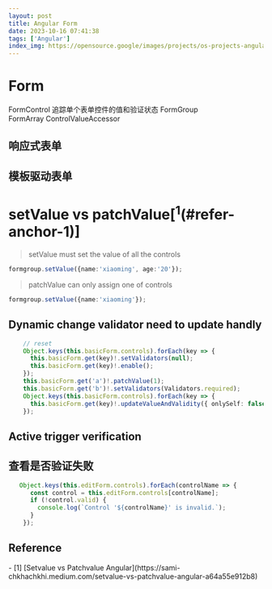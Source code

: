 ```yaml
---
layout: post
title: Angular Form
date: 2023-10-16 07:41:38
tags: ['Angular']
index_img: https://opensource.google/images/projects/os-projects-angular_thumbnail.png
---
```



# Form
FormControl  追踪单个表单控件的值和验证状态
FormGroup	
FormArray
ControlValueAccessor

## 响应式表单


## 模板驱动表单
 


# setValue vs patchValue[<sup>1</sup>(#refer-anchor-1)]
> setValue must set the value of all the controls
```ts
formgroup.setValue({name:'xiaoming', age:'20'});
```
> patchValue can only assign one of controls
```ts
formgroup.setValue({name:'xiaoming'});
```

## Dynamic change validator need to update handly
```ts
	// reset
    Object.keys(this.basicForm.controls).forEach(key => {
      this.basicForm.get(key)!.setValidators(null);
      this.basicForm.get(key)!.enable();
    });
    this.basicForm.get('a')!.patchValue(1);
    this.basicForm.get('b')!.setValidators(Validators.required);
    Object.keys(this.basicForm.controls).forEach(key => {
      this.basicForm.get(key)!.updateValueAndValidity({ onlySelf: false });
    });
```

## Active trigger verification


## 查看是否验证失败
```ts
   Object.keys(this.editForm.controls).forEach(controlName => {
      const control = this.editForm.controls[controlName];
      if (!control.valid) {
        console.log(`Control '${controlName}' is invalid.`);
      }
    });
```


## Reference
<div id="refer-anchor-1"></div>
- [1] [Setvalue vs Patchvalue Angular](https://sami-chkhachkhi.medium.com/setvalue-vs-patchvalue-angular-a64a55e912b8)
